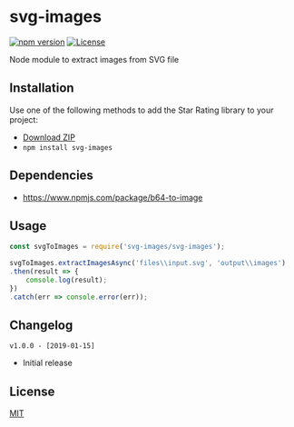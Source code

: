 # svg-images

[![npm version](https://img.shields.io/badge/npm-v1.0.0-brightgreen.svg)](https://www.npmjs.com/package/svg-images/v/1.0.0)
[![License](https://img.shields.io/badge/license-MIT-blue.svg)](https://github.com/riteshgandhi/svg-images)

Node module to extract images from SVG file

## Installation

Use one of the following methods to add the Star Rating library to your project:

- [Download ZIP](https://github.com/riteshgandhi/svg-images/archive/master.zip)
- `npm install svg-images`

## Dependencies

- https://www.npmjs.com/package/b64-to-image

## Usage

```JavaScript
const svgToImages = require('svg-images/svg-images');

svgToImages.extractImagesAsync('files\\input.svg', 'output\\images')
.then(result => {
    console.log(result);
})
.catch(err => console.error(err));
```

## Changelog

`v1.0.0 - [2019-01-15]`
- Initial release

## License

[MIT](/LICENSE)